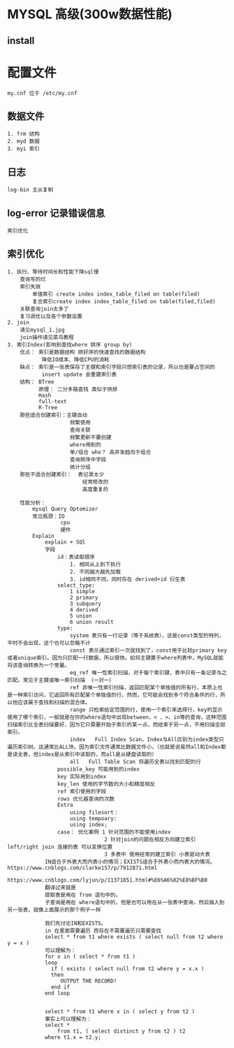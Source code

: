 MYSQL 高级(300w数据性能)
====
install
----
配置文件
====
    my.cnf 位于 /etc/my.cnf

数据文件
----
    1. frm 结构
    2. myd 数据
    3. myi 索引

日志
----
    log-bin 主从复制

log-error 记录错误信息
----
    索引优化

索引优化
---
    1. 执行、等待时间长和性能下降sql慢
        查询写的烂
        索引失效
            单值索引 create index index_table_filed on table(filed)
            复合索引create index index_table_filed on table(filed,filed)
        关联查询join太多了
        复习调优以及各个参数设置
    2. join 
        请见mysql_1.jpg
        join操作请见菜鸟教程
    3. 索引Index(影响到查找where 排序 group by)
        优点： 索引是数据结构 排好序的快速查找的数据结构 
               降低IO成本、降低CPU的消耗
        缺点： 索引是一张表保存了主键和索引字段只想索引表的记录，所以也是要占空间的
               insert update 会重建索引表
        结构： BTree
              原理： 二分多路查找 类似于快排
              Hash
              full-text
              R-Tree
        那些适合创建索引：主键自动
                        频繁使用
                        查询关联
                        频繁更新不要创建 
                        where用到的
                        单/组合 who？ 高并发趋向于组合
                        查询排序中字段
                        统计分组
        那些不适合创建索引：  表记录太少
                            经常修改的
                            高度重复的
        
        性能分析： 
            mysql Query Optomizer
            常见瓶颈：IO
                     cpu
                     硬件
            Explain
                explain + SQl
                字段
                    id：表读取顺序
                        1. 相同从上到下执行
                        2. 不同越大越先加载 
                        3. id相同不同，同时存在 derived+id 衍生表
                    select_type: 
                        1 simple
                        2 primary
                        3 subquery
                        4 derived
                        5 union
                        6 union result
                    type:
                        system 表只有一行记录（等于系统表），这是const类型的特列，平时不会出现，这个也可以忽略不计
                        const 表示通过索引一次就找到了，const用于比较primary key 或者unique索引。因为只匹配一行数据，所以很快。如将主键置于where列表中，MySQL就能将该查询转换为一个常量。 
                        eq_ref 唯一性索引扫描，对于每个索引键，表中只有一条记录与之匹配。常见于主键或唯一索引扫描 （一对一）
                        ref 非唯一性索引扫描，返回匹配某个单独值的所有行，本质上也是一种索引访问，它返回所有匹配某个单独值的行，然而，它可能会找到多个符合条件的行，所以他应该属于查找和扫描的混合体。 
                        range 只检索给定范围的行，使用一个索引来选择行，key列显示使用了哪个索引，一般就是在你的where语句中出现between、< 、>、in等的查询，这种范围扫描索引比全表扫描要好，因为它只需要开始于索引的某一点，而结束于另一点，不用扫描全部索引。 
                        index   Full Index Scan，Index与All区别为index类型只遍历索引树。这通常比ALL快，因为索引文件通常比数据文件小。（也就是说虽然all和Index都是读全表，但index是从索引中读取的，而all是从硬盘读取的） 
                        all   Full Table Scan 将遍历全表以找到匹配的行 
                    possible_key 可能用到的index
                    key 实际用到index
                    key_len 使用的字节数的大小和精度相反
                    ref 索引使用的字段
                    rows 优化器查询的次数
                    Extra
                        using filesort： 
                        using tempoary:
                        using index;
                    case： 优化案例 1 针对范围的不能使用index 
                                   2 针对join的问题在相反方向建立索引 left/right join 连接的表 可以变换位置 
                                   3 多表中 使用经常的建立索引 小表驱动大表
                IN适合于外表大而内表小的情况；EXISTS适合于外表小而内表大的情况。https://www.cnblogs.com/clarke157/p/7912871.html
                https://www.cnblogs.com/lyjun/p/11371851.html#%E6%A6%82%E8%BF%B0
                翻译过来就是
                提取表是用在 from 语句中的。             
                子查询是用在 where语句中的，但是也可以用在从一张表中查询，然后插入到另一张表，就像上面展示的那个例子一样
               
                我们先讨论IN和EXISTS。
                in 在里面需要遍历 而存在不需要遍历只需要查找
                select * from t1 where exists ( select null from t2 where y = x )
                可以理解为：
                for x in ( select * from t1 )
                loop
                  if ( exists ( select null from t2 where y = x.x )
                  then
                     OUTPUT THE RECORD!
                  end if
                end loop 
                
                
                select * from t1 where x in ( select y from t2 )
                事实上可以理解为：
                select *
                    from t1, ( select distinct y from t2 ) t2
                where t1.x = t2.y;
                
                
                
                
                
                
                
                
                
                
                
                
                
                